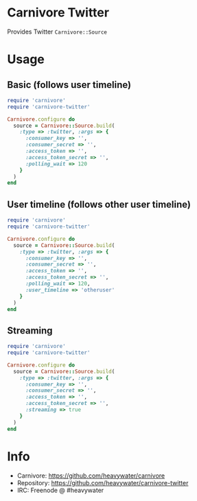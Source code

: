 # Carnivore Twitter

Provides Twitter `Carnivore::Source`

# Usage

## Basic (follows user timeline)

```ruby
require 'carnivore'
require 'carnivore-twitter'

Carnivore.configure do
  source = Carnivore::Source.build(
    :type => :twitter, :args => {
      :consumer_key => '',
      :consumer_secret => '',
      :access_token => '',
      :access_token_secret => '',
      :polling_wait => 120
    }
  )
end
```

## User timeline (follows other user timeline)

```ruby
require 'carnivore'
require 'carnivore-twitter'

Carnivore.configure do
  source = Carnivore::Source.build(
    :type => :twitter, :args => {
      :consumer_key => '',
      :consumer_secret => '',
      :access_token => '',
      :access_token_secret => '',
      :polling_wait => 120,
      :user_timeline => 'otheruser'
    }
  )
end
```

## Streaming

```ruby
require 'carnivore'
require 'carnivore-twitter'

Carnivore.configure do
  source = Carnivore::Source.build(
    :type => :twitter, :args => {
      :consumer_key => '',
      :consumer_secret => '',
      :access_token => '',
      :access_token_secret => '',
      :streaming => true
    }
  )
end
```

# Info
* Carnivore: https://github.com/heavywater/carnivore
* Repository: https://github.com/heavywater/carnivore-twitter
* IRC: Freenode @ #heavywater
